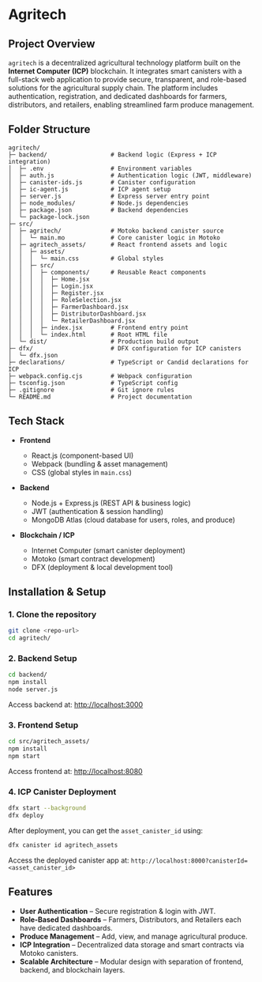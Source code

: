 # Agritech

## Project Overview

`agritech` is a decentralized agricultural technology platform built on the **Internet Computer (ICP)** blockchain. It integrates smart canisters with a full-stack web application to provide secure, transparent, and role-based solutions for the agricultural supply chain. The platform includes authentication, registration, and dedicated dashboards for farmers, distributors, and retailers, enabling streamlined farm produce management.

## Folder Structure

```
agritech/
├─ backend/                  # Backend logic (Express + ICP integration)
│  ├─ .env                   # Environment variables
│  ├─ auth.js                # Authentication logic (JWT, middleware)
│  ├─ canister-ids.js        # Canister configuration
│  ├─ ic-agent.js            # ICP agent setup
│  ├─ server.js              # Express server entry point
│  ├─ node_modules/          # Node.js dependencies
│  ├─ package.json           # Backend dependencies
│  └─ package-lock.json
├─ src/
│  ├─ agritech/              # Motoko backend canister source
│  │  └─ main.mo             # Core canister logic in Motoko
│  ├─ agritech_assets/       # React frontend assets and logic
│  │  ├─ assets/
│  │  │  └─ main.css         # Global styles
│  │  ├─ src/
│  │  │  ├─ components/      # Reusable React components
│  │  │  │  ├─ Home.jsx
│  │  │  │  ├─ Login.jsx
│  │  │  │  ├─ Register.jsx
│  │  │  │  ├─ RoleSelection.jsx
│  │  │  │  ├─ FarmerDashboard.jsx
│  │  │  │  ├─ DistributorDashboard.jsx
│  │  │  │  └─ RetailerDashboard.jsx
│  │  │  ├─ index.jsx        # Frontend entry point
│  │  │  └─ index.html       # Root HTML file
│  └─ dist/                  # Production build output
├─ dfx/                      # DFX configuration for ICP canisters
│  └─ dfx.json
├─ declarations/             # TypeScript or Candid declarations for ICP
├─ webpack.config.cjs        # Webpack configuration
├─ tsconfig.json             # TypeScript config
├─ .gitignore                # Git ignore rules
└─ README.md                 # Project documentation
```

## Tech Stack

* **Frontend**

  * React.js (component-based UI)
  * Webpack (bundling & asset management)
  * CSS (global styles in `main.css`)

* **Backend**

  * Node.js + Express.js (REST API & business logic)
  * JWT (authentication & session handling)
  * MongoDB Atlas (cloud database for users, roles, and produce)

* **Blockchain / ICP**

  * Internet Computer (smart canister deployment)
  * Motoko (smart contract development)
  * DFX (deployment & local development tool)

## Installation & Setup

### 1. Clone the repository

```bash
git clone <repo-url>
cd agritech/
```

### 2. Backend Setup

```bash
cd backend/
npm install
node server.js
```

Access backend at: [http://localhost:3000](http://localhost:3000)

### 3. Frontend Setup

```bash
cd src/agritech_assets/
npm install
npm start
```

Access frontend at: [http://localhost:8080](http://localhost:8080)

### 4. ICP Canister Deployment

```bash
dfx start --background
dfx deploy
```

After deployment, you can get the `asset_canister_id` using:

```bash
dfx canister id agritech_assets
```

Access the deployed canister app at:
`http://localhost:8000?canisterId=<asset_canister_id>`

## Features

* **User Authentication** – Secure registration & login with JWT.
* **Role-Based Dashboards** – Farmers, Distributors, and Retailers each have dedicated dashboards.
* **Produce Management** – Add, view, and manage agricultural produce.
* **ICP Integration** – Decentralized data storage and smart contracts via Motoko canisters.
* **Scalable Architecture** – Modular design with separation of frontend, backend, and blockchain layers.